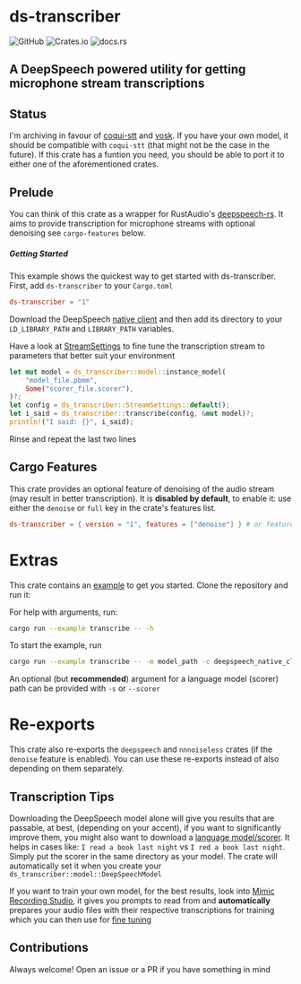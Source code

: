 # ds-transcriber

![GitHub](https://img.shields.io/github/license/kawaki-san/ds-transcriber)
![Crates.io](https://img.shields.io/crates/v/ds-transcriber)
![docs.rs](https://img.shields.io/docsrs/ds-transcriber)

## A DeepSpeech powered utility for getting microphone stream transcriptions

## Status

I'm archiving in favour of [coqui-stt](https://github.com/tazz4843/coqui-stt)
and [vosk](https://github.com/Bear-03/vosk-rs). If you have your own model, it
should be compatible with `coqui-stt` (that might not be the case in the
future). If this crate has a funtion you need, you should be able to port it to
either one of the aforementioned crates.

## Prelude

You can think of this crate as a wrapper for RustAudio's
[deepspeech-rs](https://github.com/rustaudio/deepspeech-rs). It aims to provide
transcription for microphone streams with optional denoising see
`cargo-features` below.

##### Getting Started

This example shows the quickest way to get started with ds-transcriber. First,
add `ds-transcriber` to your `Cargo.toml`

```toml
ds-transcriber = "1"
```

Download the DeepSpeech
[native client](https://github.com/mozilla/DeepSpeech/releases/tag/v0.9.0) and
then add its directory to your `LD_LIBRARY_PATH` and `LIBRARY_PATH` variables.

Have a look at [StreamSettings](StreamSettings) to fine tune the transcription
stream to parameters that better suit your environment

```rust
let mut model = ds_transcriber::model::instance_model(
    "model_file.pbmm",
    Some("scorer_file.scorer"),
)?;
let config = ds_transcriber::StreamSettings::default();
let i_said = ds_transcriber::transcribe(config, &mut model)?;
println!("I said: {}", i_said);
```

Rinse and repeat the last two lines

## Cargo Features

This crate provides an optional feature of denoising of the audio stream (may
result in better transcription). It is **disabled by default**, to enable it:
use either the `denoise` or `full` key in the crate's features list.

```toml
ds-transcriber = { version = "1", features = ["denoise"] } # or features = ["full"]
```

# Extras

This crate contains an [example](examples/transcribe.rs) to get you started.
Clone the repository and run it:

For help with arguments, run:

```sh
cargo run --example transcribe -- -h
```

To start the example, run

```sh
cargo run --example transcribe -- -m model_path -c deepspeech_native_client_dir
```

An optional (but **recommended**) argument for a language model (scorer) path
can be provided with `-s` or `--scorer`

# Re-exports

This crate also re-exports the `deepspeech` and `nnnoiseless` crates (if the
`denoise` feature is enabled). You can use these re-exports instead of also
depending on them separately.

## Transcription Tips

Downloading the DeepSpeech model alone will give you results that are passable,
at best, (depending on your accent), if you want to significantly improve them,
you might also want to download a
[language model/scorer](https://github.com/mozilla/DeepSpeech/releases/tag/v0.9.0).
It helps in cases like: `I read a book last night` vs `I red a book last night`.
Simply put the scorer in the same directory as your model. The crate will
automatically set it when you create your
`ds_transcriber::model::DeepSpeechModel`

If you want to train your own model, for the best results, look into
[Mimic Recording Studio](https://github.com/MycroftAI/mimic-recording-studio),
it gives you prompts to read from and **automatically** prepares your audio
files with their respective transcriptions for training which you can then use
for [fine tuning](https://deepspeech.readthedocs.io/en/r0.9/TRAINING.html)

## Contributions

Always welcome! Open an issue or a PR if you have something in mind
